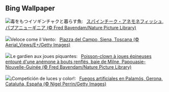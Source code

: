## Bing Wallpaper
![](https://www.bing.com/th?id=OHR.MaroonClownfish_JA-JP7352602108_UHD.jpg&w=1000)毒をもつイソギンチャクと暮らす魚:&nbsp;&ensp;[スパインチーク・アネモネフィッシュ, パプアニューギニア (© Fred Bavendam/Nature Picture Library)](https://www.bing.com/th?id=OHR.MaroonClownfish_JA-JP7352602108_UHD.jpg)
<br><br/>
![](https://www.bing.com/th?id=OHR.PalioDiSiena_IT-IT2319808114_UHD.jpg&w=1000)Veloce come il Vento:&nbsp;&ensp;[Piazza del Campo, Siena, Toscana (© Aerial_Views/E+/Getty Images)](https://www.bing.com/th?id=OHR.PalioDiSiena_IT-IT2319808114_UHD.jpg)
<br><br/>
![](https://www.bing.com/th?id=OHR.MaroonClownfish_FR-FR8871091841_UHD.jpg&w=1000)Le gardien aux joues piquantes:&nbsp;&ensp;[Poisson-clown à joues épineuses entouré d'une anémone à bouts renflés, baie de Milne, Papouasie-Nouvelle-Guinée (© Fred Bavendam/Nature Picture Library)](https://www.bing.com/th?id=OHR.MaroonClownfish_FR-FR8871091841_UHD.jpg)
<br><br/>
![](https://www.bing.com/th?id=OHR.TarragonaFireworks_ES-ES2035632810_UHD.jpg&w=1000)¡Competición de luces y color!:&nbsp;&ensp;[Fuegos artificiales en Palamós, Gerona, Cataluña, España (© Nigel Perrin/Getty Images)](https://www.bing.com/th?id=OHR.TarragonaFireworks_ES-ES2035632810_UHD.jpg)
<br><br/>
